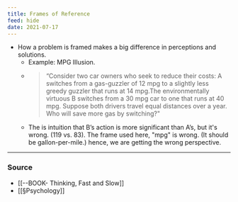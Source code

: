 ```yaml
---
title: Frames of Reference
feed: hide
date: 2021-07-17
---
```


- How a problem is framed makes a big difference in perceptions and solutions. 
	- Example: MPG Illusion. 
	- > “Consider two car owners who seek to reduce their costs: A switches from a gas-guzzler of 12 mpg to a slightly less greedy guzzler that runs at 14 mpg.The environmentally virtuous B switches from a 30 mpg car to one that runs at 40 mpg. Suppose both drivers travel equal distances over a year. Who will save more gas by switching?" 
	- The is intuition that B’s action is more significant than A’s, but it's wrong. (119 vs. 83). The frame used here, "mpg" is wrong. (It should be gallon-per-mile.) hence, we are getting the wrong perspective. 


--- 
### Source
- [[--BOOK- Thinking, Fast and Slow]]
- [[§Psychology]]